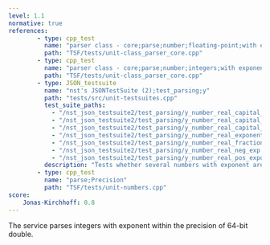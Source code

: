 ```yaml
---
level: 1.1
normative: true
references:
        - type: cpp_test
          name: "parser class - core;parse;number;floating-point;with exponent"
          path: "TSF/tests/unit-class_parser_core.cpp"
        - type: cpp_test
          name: "parser class - core;parse;number;integers;with exponent"
          path: "TSF/tests/unit-class_parser_core.cpp"
        - type: JSON_testsuite
          name: "nst's JSONTestSuite (2);test_parsing;y"
          path: "tests/src/unit-testsuites.cpp"
          test_suite_paths:
            - "/nst_json_testsuite2/test_parsing/y_number_real_capital_e.json"
            - "/nst_json_testsuite2/test_parsing/y_number_real_capital_e_neg_exp.json"
            - "/nst_json_testsuite2/test_parsing/y_number_real_capital_e_pos_exp.json"
            - "/nst_json_testsuite2/test_parsing/y_number_real_exponent.json"
            - "/nst_json_testsuite2/test_parsing/y_number_real_fraction_exponent.json"
            - "/nst_json_testsuite2/test_parsing/y_number_real_neg_exp.json"
            - "/nst_json_testsuite2/test_parsing/y_number_real_pos_exponent.json"
          description: "Tests whether several numbers with exponent are parsed without throwing an exception."
        - type: cpp_test
          name: "parse;Precision"
          path: "TSF/tests/unit-numbers.cpp"
score:
    Jonas-Kirchhoff: 0.8
---
```


The service parses integers with exponent within the precision of 64-bit double. 